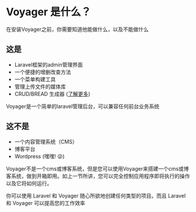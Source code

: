 # Voyager 是什么？

在安装Voyager之前，你需要知道他能做什么，以及不能做什么

## 这是

* Laravel框架的admin管理界面
* 一个便捷的增删改查方法
* 一个菜单构建工具
* 管理上传文件的媒体库
* CRUD/BREAD 生成器 \([了解更多](../bread/introduction.md)\)

Voyager是一个简单的laravel管理后台，可以兼容任何前台业务系统

## 这不是

* 一个内容管理系统（CMS）
* 博客平台
* Wordpress \(嘿嘿! 😜\)

Voyager不是一个cms或博客系统，但是您可以使用Voyager来搭建一个cms或博客系统，做到开箱即用。如上一节所讲，您可以完全控制应用程序即将执行的操作以及它将如何运行。

你可以使用 Laravel 和 Voyager 随心所欲地创建任何类型的项目。而且 Laravel 和 Voyager 可以提高您的工作效率
